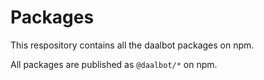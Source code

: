 # Packages
This respository contains all the daalbot packages on npm.

All packages are published as `@daalbot/*` on npm.